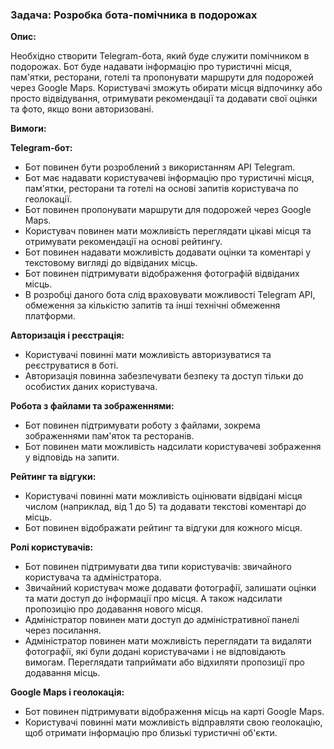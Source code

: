 ### **Задача: Розробка бота-помічника в подорожах**

**Опис:**

Необхідно створити Telegram-бота, який буде служити помічником в подорожах. Бот буде надавати інформацію про туристичні місця, пам'ятки, ресторани, готелі та пропонувати маршрути для подорожей через Google Maps. Користувачі зможуть обирати місця відпочинку або просто відвідування, отримувати рекомендації та додавати свої оцінки та фото, якщо вони авторизовані.

**Вимоги:**

**Telegram-бот:**

- Бот повинен бути розроблений з використанням API Telegram.
- Бот має надавати користувачеві інформацію про туристичні місця, пам'ятки, ресторани та готелі на основі запитів користувача по геолокації.
- Бот повинен пропонувати маршрути для подорожей через Google Maps.
- Користувач повинен мати можливість переглядати цікаві місця та отримувати рекомендації на основі рейтингу.
- Бот повинен надавати можливість додавати оцінки та коментарі у текстовому вигляді до відвіданих місць.
- Бот повинен підтримувати відображення фотографій відвіданих місць.
- В розробці даного бота слід враховувати можливості Telegram API, обмеження за кількістю запитів та інші технічні обмеження платформи.

**Авторизація і реєстрація:**

- Користувачі повинні мати можливість авторизуватися та реєструватися в боті.
- Авторизація повинна забезпечувати безпеку та доступ тільки до особистих даних користувача.

**Робота з файлами та зображеннями:**

- Бот повинен підтримувати роботу з файлами, зокрема зображеннями пам'яток та ресторанів.
- Бот повинен мати можливість надсилати користувачеві зображення у відповідь на запити.

**Рейтинг та відгуки:**

- Користувачі повинні мати можливість оцінювати відвідані місця числом (наприклад, від 1 до 5) та додавати текстові коментарі до місць.
- Бот повинен відображати рейтинг та відгуки для кожного місця.

**Ролі користувачів:**

- Бот повинен підтримувати два типи користувачів: звичайного користувача та адміністратора.
- Звичайний користувач може додавати фотографії, залишати оцінки та мати доступ до інформації про місця. А також надсилати пропозицію про додавання нового місця.
- Адміністратор повинен мати доступ до адміністративної панелі через посилання.
- Адміністратор повинен мати можливість переглядати та видаляти фотографії, які були додані користувачами і не відповідають вимогам. Переглядати таприймати або відхиляти пропозиції про додавання місць.

**Google Maps і геолокація:**

- Бот повинен підтримувати відображення місць на карті Google Maps.
- Користувачі повинні мати можливість відправляти свою геолокацію, щоб отримати інформацію про близькі туристичні об'єкти.
